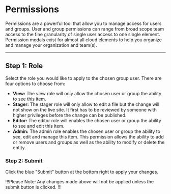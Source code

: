 # Permissions

Permissions are a powerful tool that allow you to manage access for users and groups. User and group permissions can range from broad scope team access to the fine granularity of single user access to one single element. Permission modals exist for almost all cloud elements to help you organize and manage your organization and team(s).

---

## Step 1: Role

Select the role you would like to apply to the chosen group user. There are four options to choose from:

- **View:** The view role will only allow the chosen user or group the ability to see this item.
- **Stager:** The stager role will only allow to edit a file but the change will not show on the live site. It first has to be reviewed by someone with higher privileges before the change can be published.
- **Editor:** The editor role will enables the chosen user or group the ability to see and edit this item.
- **Admin:** The admin role enables the chosen user or group the ability to see, edit and manage this item. This permission allows the ability to add or remove users and groups as well as the ability to modify or delete the entity.

### Step 2: Submit

Click the blue "Submit" button at the bottom right to apply your changes.

!!!Please Note:
Any changes made above will not be applied unless the submit button is clicked.
!!!